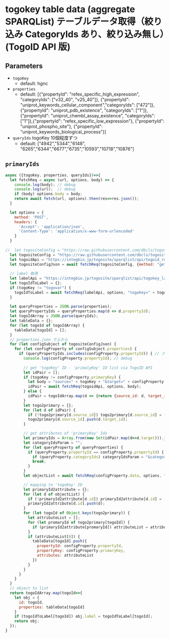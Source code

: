 # togokey table data (aggregate SPARQList) テーブルデータ取得（絞り込み CategoryIds あり、絞り込み無し）(TogoID API 版)

## Parameters

* `togoKey`
  * default: hgnc
* `properties`
  * default: [{"propertyId": "refex_specific_high_expression", "categoryIds": ["v32_40", "v25_40"]}, {"propertyId": "uniprot_keywords_cellular_component","categoryIds": ["472"]}, {"propertyId": "uniprot_pdb_existence", "categoryIds": ["1"]}, {"propertyId": "uniprot_chembl_assay_existence", "categoryIds": ["1"]},{"propertyId": "refex_specific_low_expression"}, {"propertyId": "uniprot_phospho_site"}, {"propertyId": "uniprot_keywords_biological_process"}]
* `queryIds` togoKey 10個程度ずつ
  * default: ["4942","5344","6148", "6265","6344","6677","6735","10593","10718","10876"]

## `primaryIds`
```javascript
async ({togoKey, properties, queryIds})=>{
  let fetchReq = async (url, options, body) => {
    console.log(body); // debug
    console.log(url);  // debug
    if (body) options.body = body;
    return await fetch(url, options).then(res=>res.json());
  }

  let options = {
    method: 'POST',
    headers: {
      'Accept': 'application/json',
      'Content-Type': 'application/x-www-form-urlencoded'
    }
  }
  
//  let togositeConfig = "https://raw.githubusercontent.com/dbcls/togosite/develop/config/togosite.config.json";
  let togositeConfig = "https://raw.githubusercontent.com/dbcls/togosite/develop/config/togosite-human/properties.json";
  let togoidApi = "https://integbio.jp/togosite/sparqlist/api/togoid_route_api"; // TogoID API 版
  let togositeConfigJson = await fetchReq(togositeConfig, {method: "get"});
 
  // label 取得
  let labelApi = "https://integbio.jp/togosite/sparqlist/api/togokey_label";
  let togoIdToLabel = {};
  if (togoKey != "togovar") {
    togoIdToLabel = await fetchReq(labelApi, options, "togoKey=" + togoKey + "&queryIds=" + queryIds);
  }
  
  let queryProperties = JSON.parse(properties);
  let queryPropertyIds = queryProperties.map(d => d.propertyId);
  let togoIdArray = JSON.parse(queryIds);
  let tableData = {};
  for (let togoId of togoIdArray) {
    tableData[togoId] = [];
  }
  // properties.json で上から
  for (let configSubject of togositeConfigJson) {
    for (let configProperty of configSubject.properties) {
      if (queryPropertyIds.includes(configProperty.propertyId)) { // クエリに Hit したら
        console.log(configProperty.propertyId); // debug
        
        // get 'togoKey' ID - 'primalyKey' ID list via TogoID API
        let idPair = [];
        if (togoKey != configProperty.primaryKey) {
          let body = "source=" + togoKey + "&target=" + configProperty.primaryKey + "&ids=" + encodeURIComponent(togoIdArray.join(","));
          idPair = await fetchReq(togoidApi, options, body);
        } else {
          idPair = togoIdArray.map(d => {return {source_id: d, target_id: d} });
        }
        let togo2primary = {};
        for (let d of idPair) {
          if (!togo2primary[d.source_id]) togo2primary[d.source_id] = [];
          togo2primary[d.source_id].push(d.target_id);
        }

        // get attributes of 'primaryKey' Ids
        let primaryIds = Array.from(new Set(idPair.map(d=>d.target))).join(" ");
        let categoryIdsParam = "";
        for (let queryProperty of queryProperties) {
          if (queryProperty.propertyId == configProperty.propertyId) {
            if (queryProperty.categoryIds) categoryIdsParam = "&categoryIds=" + queryProperty.categoryIds.join(",");
            break;
          }
        }
        let objectList = await fetchReq(configProperty.data, options, "mode=objectList&queryIds=" + encodeURIComponent(primaryIds) + categoryIdsParam);

        // mapping to 'togoKey' ID
        let primaryId2attribute = {};
        for (let d of objectList) {
          if (!primaryId2attribute[d.id]) primaryId2attribute[d.id] = [];
          primaryId2attribute[d.id].push(d);
        }
        for (let togoId of Object.keys(togo2primary)) {
          let attributeList = [];
          for (let promaryId of togo2primary[togoId]) {
            if (primaryId2attribute[promaryId]) attributeList = attributeList.concat(primaryId2attribute[promaryId]);
          }
          if (attributeList[0]) { 
            tableData[togoId].push({
              propertyId: configProperty.propertyId,
              propertyKey: configProperty.primaryKey,
              attributes: attributeList
            })
          }
        }
      }
    }
  }
  // object to list
  return togoIdArray.map(togoId=>{
    let obj = {
      id: togoId,
      properties: tableData[togoId]
    }
    if (togoIdToLabel[togoId]) obj.label = togoIdToLabel[togoId];
    return obj;
  });
}
```

